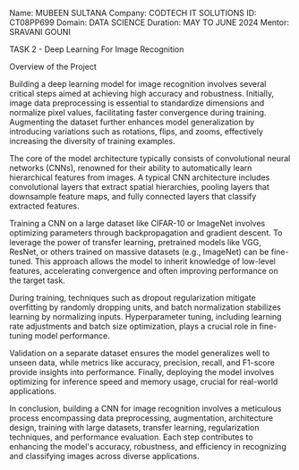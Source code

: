 Name: MUBEEN SULTANA 
Company: CODTECH IT SOLUTIONS 
ID: CT08PP699 
Domain: DATA SCIENCE 
Duration: MAY TO JUNE 2024 
Mentor: SRAVANI GOUNI

TASK 2 - Deep Learning For Image Recognition 

Overview of the Project

Building a deep learning model for image recognition involves several critical steps aimed at achieving high accuracy and robustness. Initially, image data preprocessing is essential to standardize dimensions and normalize pixel values, facilitating faster convergence during training. Augmenting the dataset further enhances model generalization by introducing variations such as rotations, flips, and zooms, effectively increasing the diversity of training examples.

The core of the model architecture typically consists of convolutional neural networks (CNNs), renowned for their ability to automatically learn hierarchical features from images. A typical CNN architecture includes convolutional layers that extract spatial hierarchies, pooling layers that downsample feature maps, and fully connected layers that classify extracted features.

Training a CNN on a large dataset like CIFAR-10 or ImageNet involves optimizing parameters through backpropagation and gradient descent. To leverage the power of transfer learning, pretrained models like VGG, ResNet, or others trained on massive datasets (e.g., ImageNet) can be fine-tuned. This approach allows the model to inherit knowledge of low-level features, accelerating convergence and often improving performance on the target task.

During training, techniques such as dropout regularization mitigate overfitting by randomly dropping units, and batch normalization stabilizes learning by normalizing inputs. Hyperparameter tuning, including learning rate adjustments and batch size optimization, plays a crucial role in fine-tuning model performance.

Validation on a separate dataset ensures the model generalizes well to unseen data, while metrics like accuracy, precision, recall, and F1-score provide insights into performance. Finally, deploying the model involves optimizing for inference speed and memory usage, crucial for real-world applications.

In conclusion, building a CNN for image recognition involves a meticulous process encompassing data preprocessing, augmentation, architecture design, training with large datasets, transfer learning, regularization techniques, and performance evaluation. Each step contributes to enhancing the model's accuracy, robustness, and efficiency in recognizing and classifying images across diverse applications.
